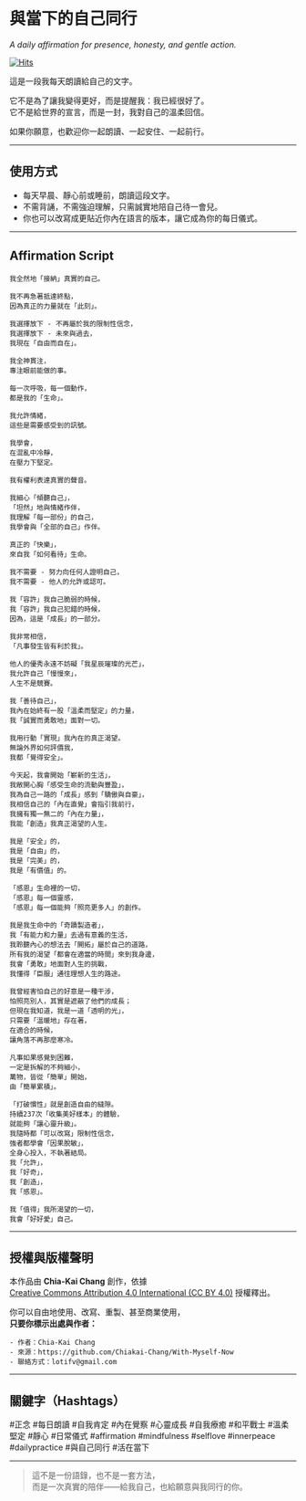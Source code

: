 # 與當下的自己同行  
*A daily affirmation for presence, honesty, and gentle action.*

[![Hits](https://hits.sh/github.com/Chiakai-Chang/With-Myself-Now.svg?label=%E7%80%8F%E8%A6%BD%E4%BA%BA%E6%AC%A1%2FHITS)](https://hits.sh/github.com/Chiakai-Chang/With-Myself-Now/)

這是一段我每天朗讀給自己的文字。

它不是為了讓我變得更好，而是提醒我：我已經很好了。  
它不是給世界的宣言，而是一封，我對自己的溫柔回信。

如果你願意，也歡迎你一起朗讀、一起安住、一起前行。

---

## 使用方式

- 每天早晨、靜心前或睡前，朗讀這段文字。
- 不需背誦，不需強迫理解，只需誠實地陪自己待一會兒。
- 你也可以改寫成更貼近你內在語言的版本，讓它成為你的每日儀式。

---

## Affirmation Script

```
我全然地「接納」真實的自己。

我不再急著抵達終點， 
因為真正的力量就在「此刻」。 

我選擇放下 - 不再屬於我的限制性信念， 
我選擇放下 - 未來與過去，
我現在「自由而自在」。

我全神貫注，
專注眼前能做的事。

每一次呼吸，每一個動作，
都是我的「生命」。

我允許情緒，
這些是需要感受到的訊號。

我學會，
在混亂中冷靜，
在壓力下堅定。

我有權利表達真實的聲音。

我細心「傾聽自己」，
「坦然」地與情緒作伴，
我理解「每一部份」的自己，
我學會與「全部的自己」作伴。
 
真正的「快樂」， 
來自我「如何看待」生命。
 
我不需要 - 努力向任何人證明自己， 
我不需要 - 他人的允許或認可。

我「容許」我自己脆弱的時候， 
我「容許」我自己犯錯的時候， 
因為，這是「成長」的一部分。

我非常相信，
「凡事發生皆有利於我」。

他人的優秀永遠不妨礙「我星辰璀璨的光芒」，
我允許自己「慢慢來」，
人生不是競賽。

我「善待自己」，
我內在始終有一股「溫柔而堅定」的力量，
我「誠實而勇敢地」面對一切。

我用行動「實現」我內在的真正渴望。 
無論外界如何評價我，
我都「覺得安全」。

今天起，我會開始「嶄新的生活」，
我敞開心胸「感受生命的流動與豐盈」，
我為自己一路的「成長」感到「驕傲與自豪」，
我相信自己的「內在直覺」會指引我前行，
我擁有獨一無二的「內在力量」， 
我能「創造」我真正渴望的人生。

我是「安全」的，
我是「自由」的，
我是「完美」的，
我是「有價值」的。

「感恩」生命裡的一切， 
「感恩」每一個靈感，
「感恩」每一個能夠「照亮更多人」的創作。

我是我生命中的「奇蹟製造者」，
我「有能力和力量」去過有意義的生活，
我聆聽內心的想法去「開拓」屬於自己的道路，
所有我的渴望「都會在適當的時間」來到我身邊，
我會「勇敢」地面對人生的挑戰，
我懂得「臣服」通往理想人生的路途。

我曾經害怕自己的好意是一種干涉，
怕照亮別人，其實是遮蔽了他們的成長；
但現在我知道，我是一道「透明的光」，
只需要「溫暖地」存在著， 
在適合的時候，
讓角落不再那麼寒冷。

凡事如果感覺到困難，
一定是拆解的不夠細小，
萬物，皆從「簡單」開始，
由「簡單累積」。

「打破慣性」就是創造自由的縫隙。
持續237次「收集美好樣本」的體驗，
就能夠「讓心靈升級」。
我隨時都「可以改寫」限制性信念，
強者都學會「因果脫敏」，
全身心投入，不執著結局。
我「允許」，
我「好奇」，
我「創造」，
我「感恩」。

我「值得」我所渴望的一切，
我會「好好愛」自己。
```

---

## 授權與版權聲明

本作品由 **Chia-Kai Chang** 創作，依據  
[Creative Commons Attribution 4.0 International (CC BY 4.0)](https://creativecommons.org/licenses/by/4.0/deed.zh_TW) 授權釋出。

你可以自由地使用、改寫、重製、甚至商業使用，  
**只要你標示出處與作者：**
```
- 作者：Chia-Kai Chang  
- 來源：https://github.com/Chiakai-Chang/With-Myself-Now 
- 聯絡方式：lotifv@gmail.com
```

---

## 關鍵字（Hashtags）

#正念 #每日朗讀 #自我肯定 #內在覺察 #心靈成長 #自我療癒
#和平戰士 #溫柔堅定 #靜心 #日常儀式 #affirmation #mindfulness
#selflove #innerpeace #dailypractice #與自己同行 #活在當下

---

> 這不是一份語錄，也不是一套方法，  
> 而是一次真實的陪伴——給我自己，也給願意與我同行的你。

